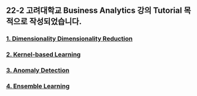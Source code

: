 ## 22-2 고려대학교 Business Analytics 강의 Tutorial 목적으로 작성되었습니다.

### [1. Dimensionality Dimensionality Reduction](https://github.com/JINU6497/BA_/tree/main/1.%20Dimensionality%20Reduction)

### [2. Kernel-based Learning](https://github.com/JINU6497/BA_/tree/main/2.%20Kernel-based%20Learning)

### [3. Anomaly Detection](https://github.com/JINU6497/BA_/tree/main/3.%20Anomaly%20Detection)

### [4. Ensemble Learning](https://github.com/JINU6497/BA_/tree/main/4.%20Ensemble%20Learning)
